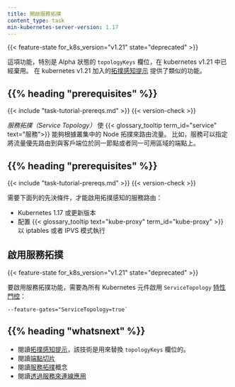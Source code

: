 ```yaml
---
title: 開啟服務拓撲
content_type: task
min-kubernetes-server-version: 1.17
---
```


<!-- overview -->
{{< feature-state for_k8s_version="v1.21" state="deprecated" >}}
<!--
This feature, specifically the alpha `topologyKeys` field, is deprecated since
Kubernetes v1.21.
[Topology Aware Hints](/docs/concepts/services-networking/topology-aware-hints/),
introduced in Kubernetes v1.21, provide similar functionality.
-->
這項功能，特別是 Alpha 狀態的 `topologyKeys` 欄位，在 kubernetes v1.21 中已經棄用。
在 kubernetes v1.21 加入的[拓撲感知提示](/zh-cn/docs/concepts/services-networking/topology-aware-hints/)
提供了類似的功能。

## {{% heading "prerequisites" %}}

  {{< include "task-tutorial-prereqs.md" >}} {{< version-check >}}

<!--
_Service Topology_ enables a {{< glossary_tooltip term_id="service">}} to route traffic based upon the Node
topology of the cluster. For example, a service can specify that traffic be
preferentially routed to endpoints that are on the same Node as the client, or
in the same availability zone.
-->

_服務拓撲（Service Topology）_ 使 {{< glossary_tooltip term_id="service"  text="服務">}} 
能夠根據叢集中的 Node 拓撲來路由流量。
比如，服務可以指定將流量優先路由到與客戶端位於同一節點或者同一可用區域的端點上。

## {{% heading "prerequisites" %}}

  {{< include "task-tutorial-prereqs.md" >}} {{< version-check >}}

<!--
The following prerequisites are needed in order to enable topology aware service
routing:

   * Kubernetes v1.17 or later
   * Configure {{< glossary_tooltip text="kube-proxy" term_id="kube-proxy" >}} to run in iptables mode or IPVS mode
-->
需要下面列的先決條件，才能啟用拓撲感知的服務路由：

   * Kubernetes 1.17 或更新版本
   * 配置 {{< glossary_tooltip text="kube-proxy" term_id="kube-proxy" >}} 以 iptables 或者 IPVS 模式執行
<!-- steps -->

<!--
## Enable Service Topology

{{< feature-state for_k8s_version="v1.21" state="deprecated" >}}

To enable service topology, enable the `ServiceTopology`
[feature gate](/docs/reference/command-line-tools-reference/feature-gates/) for all Kubernetes components:
-->
## 啟用服務拓撲

{{< feature-state for_k8s_version="v1.21" state="deprecated" >}}

要啟用服務拓撲功能，需要為所有 Kubernetes 元件啟用 `ServiceTopology` 
[特性門控](/zh-cn/docs/reference/command-line-tools-reference/feature-gates/)：

```
--feature-gates="ServiceTopology=true`
```


## {{% heading "whatsnext" %}}

<!--
* Read about [Topology Aware Hints](/docs/concepts/services-networking/topology-aware-hints/), the replacement for the `topologyKeys` field.
* Read about [EndpointSlices](/docs/concepts/services-networking/endpoint-slices/)
* Read about the [Service Topology](/docs/concepts/services-networking/service-topology/) concept
* Read [Connecting Applications with Services](/docs/concepts/services-networking/connect-applications-service/)
-->

* 閱讀[拓撲感知提示](/zh-cn/docs/concepts/services-networking/topology-aware-hints/)，該技術是用來替換 `topologyKeys` 欄位的。
* 閱讀[端點切片](/zh-cn/docs/concepts/services-networking/endpoint-slices)
* 閱讀[服務拓撲](/zh-cn/docs/concepts/services-networking/service-topology)概念
* 閱讀[透過服務來連線應用](/zh-cn/docs/concepts/services-networking/connect-applications-service/)